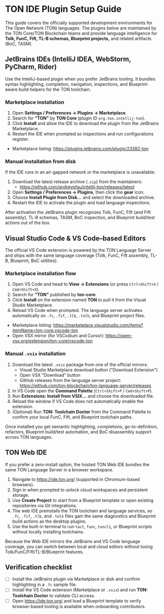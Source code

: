 # TON IDE Plugin Setup Guide

This guide covers the officially supported development environments for The Open
Network (TON) languages. The plugins below are maintained by the TON Core/TON
Blockchain teams and provide language intelligence for **Tolk, FunC, Fift, TL-B
schemas, Blueprint projects,** and related artifacts (BoC, TASM).

## JetBrains IDEs (IntelliJ IDEA, WebStorm, PyCharm, Rider)

Use the IntelliJ-based plugin when you prefer JetBrains tooling. It bundles
syntax highlighting, completion, navigation, inspections, and Blueprint-aware
build helpers for the TON toolchain.

### Marketplace installation

1. Open **Settings / Preferences → Plugins → Marketplace**.
2. Search for **"TON"** by **TON Core** (plugin ID `org.ton.intellij-ton`).
3. Click **Install** and allow the IDE to download the plugin from the JetBrains
   Marketplace.
4. Restart the IDE when prompted so inspections and run configurations register.

- Marketplace listing: <https://plugins.jetbrains.com/plugin/23382-ton>

### Manual installation from disk

If the IDE runs in an air-gapped network or the marketplace is unavailable:

1. Download the latest release archive (`.zip`) from the maintainers:
   - <https://github.com/andreypfau/intellij-ton/releases/latest>
2. Open **Settings / Preferences → Plugins**, then click the **gear** icon.
3. Choose **Install Plugin from Disk…** and select the downloaded archive.
4. Restart the IDE to activate the plugin and load language inspections.

After activation the JetBrains plugin recognizes Tolk, FunC, Fift (and Fift
assembly), TL-B schemas, TASM, BoC inspection, and Blueprint build/test actions
out of the box.

## Visual Studio Code & VS Code–based Editors

The official VS Code extension is powered by the TON Language Server and ships
with the same language coverage (Tolk, FunC, Fift assembly, TL-B, Blueprint, BoC
utilities).

### Marketplace installation flow

1. Open VS Code and head to **View → Extensions** (or press `Ctrl+Shift+X` /
   `Cmd+Shift+X`).
2. Search for **"TON"** published by **ton-core**.
3. Click **Install** on the extension named **TON** to pull it from the Visual
   Studio Marketplace.
4. Reload VS Code when prompted. The language server activates automatically on
   `.fc`, `.fif`, `.tlb`, `.tolk`, and Blueprint project files.

- Marketplace listing:
  <https://marketplace.visualstudio.com/items?itemName=ton-core.vscode-ton>
- Open VSX mirror (for VSCodium and Cursor):
  <https://open-vsx.org/extension/ton-core/vscode-ton>

### Manual `.vsix` installation

1. Download the latest `.vsix` package from one of the official mirrors:
   - Visual Studio Marketplace download button ("Download Extension")
   - Open VSX "Download" button
   - GitHub releases from the language server project:
     <https://github.com/ton-blockchain/ton-language-server/releases>
2. In VS Code open the **Command Palette** (`Ctrl+Shift+P` / `Cmd+Shift+P`).
3. Run **Extensions: Install from VSIX…** and choose the downloaded file.
4. Reload the window if VS Code does not automatically enable the extension.
5. (Optional) Run **TON: Toolchain Doctor** from the Command Palette to confirm
   your local FunC, Fift, and Blueprint toolchain paths.

Once installed you get semantic highlighting, completions, go-to-definition,
refactors, Blueprint build/test automation, and BoC disassembly support across
TON languages.

## TON Web IDE

If you prefer a zero-install option, the hosted TON Web IDE bundles the same TON
Language Server in a browser workspace.

1. Navigate to <https://ide.ton.org/> (supported in Chromium-based browsers).
2. Sign in when prompted to unlock cloud workspaces and persistent storage.
3. Use **Create Project** to start from a Blueprint template or open existing
   repositories via Git integrations.
4. The web IDE preinstalls the TON toolchain and language services, so `.fc`,
   `.fif`, `.tlb`, and `.tolk` files gain the same diagnostics and Blueprint
   build actions as the desktop plugins.
5. Use the built-in terminal to run `tact`, `func`, `toncli`, or Blueprint
   scripts without locally installing toolchains.

Because the Web IDE mirrors the JetBrains and VS Code language coverage, you can
switch between local and cloud editors without losing
Tolk/FunC/Fift/TL-B/Blueprint features.

## Verification checklist

- [ ] Install the JetBrains plugin via Marketplace or disk and confirm
      highlighting in a `.fc` sample file.
- [ ] Install the VS Code extension (Marketplace or `.vsix`) and run **TON:
      Toolchain Doctor** to validate CLI access.
- [ ] Open <https://ide.ton.org/> and load a Blueprint template to verify
      browser-based tooling is available when onboarding contributors.
